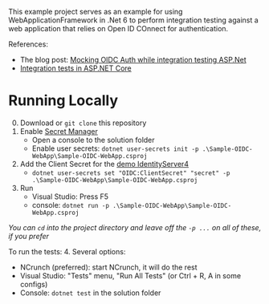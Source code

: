 This example project serves as an example for using WebApplicationFramework in .Net 6 to perform integration 
testing against a web application that relies on Open ID COnnect for authentication.

References:
* The blog post: [Mocking OIDC Auth while integration testing ASP.Net](http://www.tiernok.com/posts/2021/mocking-oidc-logins-for-integration-tests/)
* [Integration tests in ASP.NET Core](https://docs.microsoft.com/en-us/aspnet/core/test/integration-tests?view=aspnetcore-6.0)

# Running Locally

0. Download or `git clone` this repository
1. Enable [Secret Manager](https://docs.microsoft.com/en-us/aspnet/core/security/app-secrets?view=aspnetcore-6.0&tabs=windows#enable-secret-storage)
   * Open a console to the solution folder
   * Enable user secrets: `dotnet user-secrets init -p .\Sample-OIDC-WebApp\Sample-OIDC-WebApp.csproj`
2. Add the Client Secret for the [demo IdentityServer4](https://demo.identityserver.io/)
   * `dotnet user-secrets set "OIDC:ClientSecret" "secret" -p .\Sample-OIDC-WebApp\Sample-OIDC-WebApp.csproj`
3. Run
   * Visual Studio: Press F5
   * console: `dotnet run -p .\Sample-OIDC-WebApp\Sample-OIDC-WebApp.csproj`

_You can `cd` into the project directory and leave off the `-p ...` on all of these, if you prefer_

To run the tests:
4. Several options:
   * NCrunch (preferred): start NCrunch, it will do the rest
   * Visual Studio: "Tests" menu, "Run All Tests" (or Ctrl + R, A in some configs)
   * Console: `dotnet test` in the solution folder
